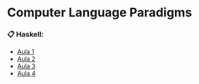 # Computer Language Paradigms

### :clipboard: Haskell:
- [Aula 1](https://github.com/mateuseap/computer-language-paradigms/tree/main/Haskell/Aula%201)
- [Aula 2](https://github.com/mateuseap/computer-language-paradigms/tree/main/Haskell/Aula%202)
- [Aula 3](https://github.com/mateuseap/computer-language-paradigms/tree/main/Haskell/Aula%203)
- [Aula 4](https://github.com/mateuseap/computer-language-paradigms/tree/main/Haskell/Aula%204)
